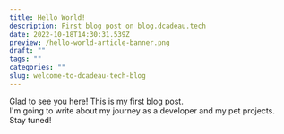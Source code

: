 ```yaml
---
title: Hello World!
description: First blog post on blog.dcadeau.tech
date: 2022-10-18T14:30:31.539Z
preview: /hello-world-article-banner.png
draft: ""
tags: ""
categories: ""
slug: welcome-to-dcadeau-tech-blog
---
```


Glad to see you here! This is my first blog post.   
I'm going to write about my journey as a developer and my pet projects.   
Stay tuned!
